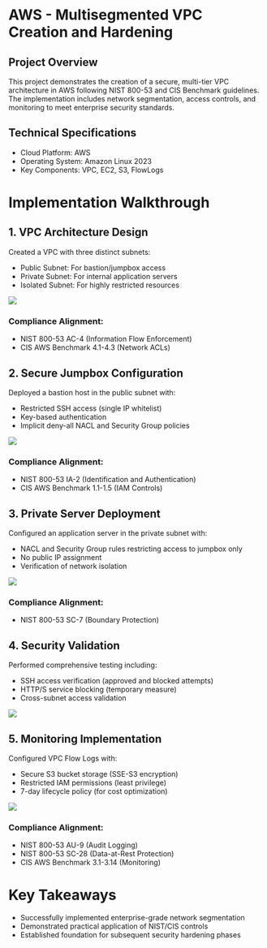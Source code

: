 # AWS - Multisegmented VPC Creation and Hardening

## Project Overview
This project demonstrates the creation of a secure, multi-tier VPC architecture in AWS following NIST 800-53 and CIS Benchmark guidelines. The implementation includes network segmentation, access controls, and monitoring to meet enterprise security standards.

## Technical Specifications
- Cloud Platform: AWS
- Operating System: Amazon Linux 2023
- Key Components: VPC, EC2, S3, FlowLogs

# Implementation Walkthrough

## 1. VPC Architecture Design
Created a VPC with three distinct subnets:
- Public Subnet: For bastion/jumpbox access
- Private Subnet: For internal application servers
- Isolated Subnet: For highly restricted resources

![](https://i.postimg.cc/jSkrmj39/01-Create-VPC-within-AWS-with-a-single-public-subnet-and-2-private-subnets.png)

### Compliance Alignment:
- NIST 800-53 AC-4 (Information Flow Enforcement)
- CIS AWS Benchmark 4.1-4.3 (Network ACLs)

## 2. Secure Jumpbox Configuration
Deployed a bastion host in the public subnet with:
- Restricted SSH access (single IP whitelist)
- Key-based authentication
- Implicit deny-all NACL and Security Group policies

![](https://i.postimg.cc/L5RdLghq/03-Creating-a-jumpbox-server-using-security-controls-to-only-allow-SSH-via-my-IP.png)

### Compliance Alignment:
- NIST 800-53 IA-2 (Identification and Authentication)
- CIS AWS Benchmark 1.1-1.5 (IAM Controls)

## 3. Private Server Deployment
Configured an application server in the private subnet with:
- NACL and Security Group rules restricting access to jumpbox only
- No public IP assignment
- Verification of network isolation

![](https://i.postimg.cc/1tDh8rRh/05-Creating-the-app-server-that-will-sit-in-the-private-subnet-only-accessible-by-the-jumpbox.png)

### Compliance Alignment:
- NIST 800-53 SC-7 (Boundary Protection)

## 4. Security Validation
Performed comprehensive testing including:
- SSH access verification (approved and blocked attempts)
- HTTP/S service blocking (temporary measure)
- Cross-subnet access validation

![](https://i.postimg.cc/25c2FcJJ/09-Checking-my-security-group-rule-by-using-a-VPN-to-change-my-public-IP.png)

## 5. Monitoring Implementation
Configured VPC Flow Logs with:
- Secure S3 bucket storage (SSE-S3 encryption)
- Restricted IAM permissions (least privilege)
- 7-day lifecycle policy (for cost optimization)

![](https://i.postimg.cc/261THdN5/12-Creating-an-S3-bucket-to-store-flow-logs-on-the-VPC.png)

### Compliance Alignment:
- NIST 800-53 AU-9 (Audit Logging)
- NIST 800-53 SC-28 (Data-at-Rest Protection)
- CIS AWS Benchmark 3.1-3.14 (Monitoring)

# Key Takeaways
- Successfully implemented enterprise-grade network segmentation
- Demonstrated practical application of NIST/CIS controls
- Established foundation for subsequent security hardening phases

